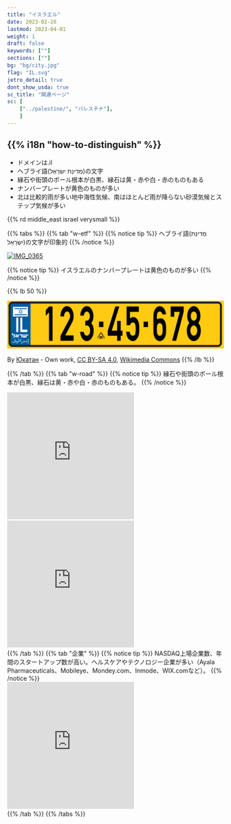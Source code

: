```yaml
---
title: "イスラエル"
date: 2023-02-26
lastmod: 2023-04-01
weight: 1
draft: false
keywords: [""]
sections: [""]
bg: "bg/city.jpg"
flag: "IL.svg"
jetro_detail: true
dont_show_usda: true
sc_title: "関連ページ"
sc: [
    ["../palestine/", "パレスチナ"],
    ]
---
```


<div class="main-desciption country-description">
    <h2 class="section-title">{{% i18n "how-to-distinguish" %}}</h2>
    <ul class="rule-list">
        <li>ドメインは<span class="quiz">.il</span></li>
        <li>ヘブライ語<span class="quiz">(מְדִינַת יִשְׂרָאֵל)</span>の文字</li>
        <li>縁石や街頭のポール根本が白黒、縁石は黄・赤や白・赤のものもある</li>
        <li>ナンバープレートが<span class="quiz">黄色</span>のものが多い</li>
        <li>北は<span class="quiz">比較的雨が多い地中海性</span>気候、南は<span class="quiz">ほとんど雨が降らない砂漠気候とステップ</span>気候が多い</li>
    </ul>
    {{% rd middle_east israel verysmall %}}
</div>

{{% tabs  %}}
{{% tab "w-etf" %}}
{{% notice tip %}}
ヘブライ語(מְדִינַת יִשְׂרָאֵל)の文字が印象的
{{% /notice %}}
<div class="googlemap-if">
<a data-flickr-embed="true" href="https://www.flickr.com/photos/loudestnoise/14922088832/in/photolist-oJBB8E-51KB76-aeKGoV-6zoknP-KcHg5L-i17q8-Mbizw-oSrB2h-5XEbD4-5HaMQb-iitn5-dNTtb-nQeHH2-GJ9JED-bAZV4x-26gcoRs-9MY7CS-4YFKH8-MHJvy-9qbbTx-25Y6bW2-5RYb1B-26r9AKA-dHinH-HTrQeQ-5aDcys-97D7iz-atSjwg-LpTVyx-CJrC6V-aCdQYn-bsQyUT-bAkKf5-LaAZT-dRgUH-5Cuhar-9qfE5P-L4jhR1-aZNLPr-24MrgH6-ZoemGP-ui3Da-9yEsFb-4TqjtJ-o2iBy8-Ri7KJ9-UzQ5oz-89dyic-251U6ht-2kaYWo" title="IMG_0365"><img src="https://live.staticflickr.com/5585/14922088832_6bed66154e.jpg" width="500" height="333" alt="IMG_0365"/></a><script async src="//embedr.flickr.com/assets/client-code.js" charset="utf-8"></script>
</div>


{{% notice tip %}}
イスラエルのナンバープレートは<span class="quiz">黄色</span>のものが多い
{{% /notice %}}

{{% lb 50 %}}

![](2023-05-18-22-02-59.png)


By <a href="//commons.wikimedia.org/wiki/User:%D0%AE%D0%BA%D0%B0%D1%82%D0%B0%D0%BD" title="User:Юкатан">Юкатан</a> - Own work, <a href="https://creativecommons.org/licenses/by-sa/4.0" title="Creative Commons Attribution-Share Alike 4.0">CC BY-SA 4.0</a>,  <a href="https://commons.wikimedia.org/w/index.php?curid=71043295">Wikimedia Commons</a>
{{% /lb %}}


{{% /tab %}}
{{% tab "w-road" %}}
{{% notice tip %}}
縁石や街頭のポール根本が白黒、縁石は黄・赤や白・赤のものもある。
{{% /notice %}}
<div class="googlemap-if">
<iframe src="https://www.google.com/maps/embed?pb=!4v1681580144448!6m8!1m7!1sMAtaEWsGD74rQk1VrM6eSQ!2m2!1d32.59570958854372!2d34.94919604891632!3f328.89875840248897!4f-16.092416823878523!5f3.325193203789971" width="295" height="295" style="border:0;" allowfullscreen="" loading="lazy" referrerpolicy="no-referrer-when-downgrade"></iframe>
<iframe src="https://www.google.com/maps/embed?pb=!4v1681580064224!6m8!1m7!1sS8tRWEHZHgPVwj11oWWxAQ!2m2!1d32.5947257017415!2d34.94869143841581!3f141.61533957771198!4f-13.232745030899054!5f2.8680619965777536" width="295" height="295" style="border:0;" allowfullscreen="" loading="lazy" referrerpolicy="no-referrer-when-downgrade"></iframe>
</div>
{{% /tab %}}
{{% tab "企業" %}}
{{% notice tip %}}
NASDAQ上場企業数、年間のスタートアップ数が高い。ヘルスケアやテクノロジー企業が多い（Ayala Pharmaceuticals、Mobileye、Mondey.com、Inmode、WIX.comなど）。
{{% /notice %}}
<div class="googlemap-if">
<iframe src="https://www.google.com/maps/embed?pb=!4v1681531573606!6m8!1m7!1si_HE-yj_qD9Yst1oOoa1Fw!2m2!1d32.79017313161648!2d34.95902336733948!3f231.5685724468239!4f36.14297523205643!5f3.2932218757552056" width="295" height="295" style="border:0;" allowfullscreen="" loading="lazy" referrerpolicy="no-referrer-when-downgrade"></iframe>
</div>
{{% /tab %}}
{{% /tabs %}}